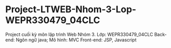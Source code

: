 # Project-LTWEB-Nhom-3-Lop-WEPR330479_04CLC
Project cuối kỳ môn lập trình Web Nhóm 3. Lớp: WEPR330479_04CLC
Back-end: Ngôn ngữ java; Mô hình: MVC
Front-end: JSP, Javascript
